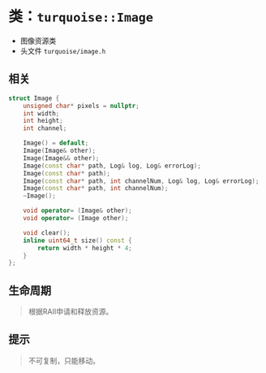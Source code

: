 # 类：`turquoise::Image`
* 图像资源类
* 头文件 `turquoise/image.h`
## 相关
```cpp
struct Image {
    unsigned char* pixels = nullptr;
    int width;
    int height;
    int channel;

    Image() = default;
    Image(Image& other);
    Image(Image&& other);
    Image(const char* path, Log& log, Log& errorLog);
    Image(const char* path);
    Image(const char* path, int channelNum, Log& log, Log& errorLog);
    Image(const char* path, int channelNum);
    ~Image();

    void operator= (Image& other);
    void operator= (Image other);

    void clear();
    inline uint64_t size() const {
        return width * height * 4;
    }
};
```
## 生命周期
> 根据RAII申请和释放资源。

## 提示
> 不可复制，只能移动。